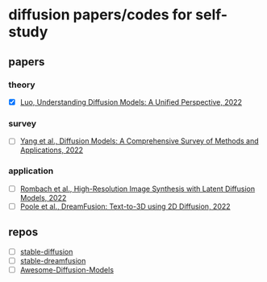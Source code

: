 # diffusion papers/codes for self-study

## papers

### theory

- [x] [Luo, Understanding Diffusion Models: A Unified Perspective, 2022](https://arxiv.org/abs/2208.11970)

### survey

- [ ] [Yang et al., Diffusion Models: A Comprehensive Survey of Methods and Applications, 2022](https://arxiv.org/abs/2209.00796v7)

### application

- [ ] [Rombach et al., High-Resolution Image Synthesis with Latent Diffusion Models, 2022](https://arxiv.org/abs/2112.10752)
- [ ] [Poole et al., DreamFusion: Text-to-3D using 2D Diffusion, 2022](https://arxiv.org/abs/2209.14988)

## repos

- [ ] [stable-diffusion](https://github.com/CompVis/stable-diffusion)
- [ ] [stable-dreamfusion](https://github.com/ashawkey/stable-dreamfusion)
- [ ] [Awesome-Diffusion-Models](https://github.com/heejkoo/Awesome-Diffusion-Models)
